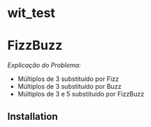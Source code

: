 # wit_test

# FizzBuzz

*Explicação do Problema:*

- Múltiplos de 3 substituído por Fizz
- Múltiplos de 3 substituído por Buzz
- Múltiplos de 3 e 5 substituído por FizzBuzz

## Installation
